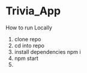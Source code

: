 # Trivia_App

How to run Locally
1. clone repo
2. cd into repo 
3. install dependencies npm i
4. npm start
5.
